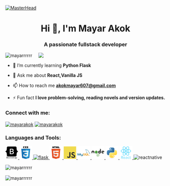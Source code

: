 [![MasterHead](https://camo.githubusercontent.com/94b1029ed2693c3528fe677f154a2cde8cd20f25de4ec18be71ee1eac2d28c17/68747470733a2f2f692e70696e696d672e636f6d2f6f726967696e616c732f31612f37312f35382f31613731353836383965356365333765356437386439376333333261303033662e676966)](https://mayarrrrrr.io)
<h1 align="center">Hi 👋, I'm Mayar Akok</h1>
<h3 align="center">A passionate fullstack developer</h3>
<img  align="right" width="400" src="https://img.freepik.com/premium-photo/banner-tipe-full-stack-developer_980716-272.jpg"/>

<p align="left"> <img src="https://komarev.com/ghpvc/?username=mayarrrrrr&label=Profile%20views&color=0e75b6&style=flat" alt="mayarrrrrr" /> </p>

- 🌱 I’m currently learning **Python Flask**

- 💬 Ask me about **React,Vanilla JS**

- 📫 How to reach me **akokmayar607@gmail.com**

- ⚡ Fun fact **I love problem-solving, reading novels and version updates.**

<h3 align="left">Connect with me:</h3>
<p align="left">
<a href="https://linkedin.com/in/mayarakok" target="blank"><img align="center" src="https://raw.githubusercontent.com/rahuldkjain/github-profile-readme-generator/master/src/images/icons/Social/linked-in-alt.svg" alt="mayarakok" height="30" width="40" /></a>
<a href="https://www.leetcode.com/mayarakok" target="blank"><img align="center" src="https://raw.githubusercontent.com/rahuldkjain/github-profile-readme-generator/master/src/images/icons/Social/leet-code.svg" alt="mayarakok" height="30" width="40" /></a>
</p>

<h3 align="left">Languages and Tools:</h3>
<p align="left"> <a href="https://getbootstrap.com" target="_blank" rel="noreferrer"> <img src="https://raw.githubusercontent.com/devicons/devicon/master/icons/bootstrap/bootstrap-plain-wordmark.svg" alt="bootstrap" width="40" height="40"/> </a> <a href="https://www.w3schools.com/css/" target="_blank" rel="noreferrer"> <img src="https://raw.githubusercontent.com/devicons/devicon/master/icons/css3/css3-original-wordmark.svg" alt="css3" width="40" height="40"/> </a> <a href="https://flask.palletsprojects.com/" target="_blank" rel="noreferrer"> <img src="https://www.vectorlogo.zone/logos/pocoo_flask/pocoo_flask-icon.svg" alt="flask" width="40" height="40"/> </a> <a href="https://www.w3.org/html/" target="_blank" rel="noreferrer"> <img src="https://raw.githubusercontent.com/devicons/devicon/master/icons/html5/html5-original-wordmark.svg" alt="html5" width="40" height="40"/> </a> <a href="https://developer.mozilla.org/en-US/docs/Web/JavaScript" target="_blank" rel="noreferrer"> <img src="https://raw.githubusercontent.com/devicons/devicon/master/icons/javascript/javascript-original.svg" alt="javascript" width="40" height="40"/> </a> <a href="https://www.mysql.com/" target="_blank" rel="noreferrer"> <img src="https://raw.githubusercontent.com/devicons/devicon/master/icons/mysql/mysql-original-wordmark.svg" alt="mysql" width="40" height="40"/> </a> <a href="https://nodejs.org" target="_blank" rel="noreferrer"> <img src="https://raw.githubusercontent.com/devicons/devicon/master/icons/nodejs/nodejs-original-wordmark.svg" alt="nodejs" width="40" height="40"/> </a> <a href="https://www.python.org" target="_blank" rel="noreferrer"> <img src="https://raw.githubusercontent.com/devicons/devicon/master/icons/python/python-original.svg" alt="python" width="40" height="40"/> </a> <a href="https://reactjs.org/" target="_blank" rel="noreferrer"> <img src="https://raw.githubusercontent.com/devicons/devicon/master/icons/react/react-original-wordmark.svg" alt="react" width="40" height="40"/> </a> <img src="https://reactnative.dev/img/header_logo.svg" alt="reactnative" width="40" height="40"/> </a> </p>

<p><img align="center" src="https://github-readme-stats.vercel.app/api/top-langs?username=mayarrrrrr&show_icons=true&locale=en&layout=compact" alt="mayarrrrrr" /></p>

<p><img align="center" src="https://github-readme-streak-stats.herokuapp.com/?user=mayarrrrrr&" alt="mayarrrrrr" /></p>


